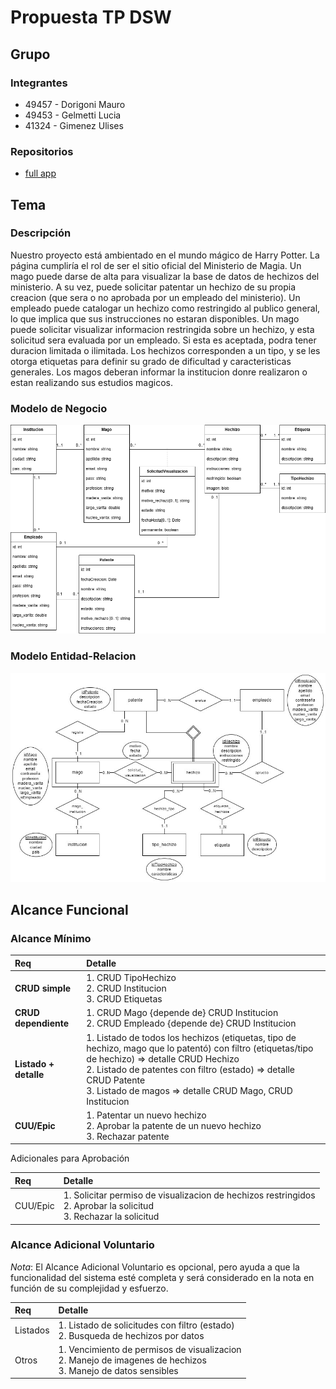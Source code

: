 # Propuesta TP DSW

## Grupo

### Integrantes

- 49457 - Dorigoni Mauro
- 49453 - Gelmetti Lucia
- 41324 - Gimenez Ulises

### Repositorios

- [full app](https://github.com/Mauro-Dorigoni/DesarrolloSoftware-2024/tree/af91a16a6a4e9c87ab9a845ee4f4773c048d2055/TPI)

## Tema

### Descripción

Nuestro proyecto está ambientado en el mundo mágico de Harry Potter. La página cumpliría el rol de ser el sitio oficial del Ministerio de Magia. Un mago puede darse de alta para visualizar la base de datos de hechizos del ministerio. A su vez, puede solicitar patentar un hechizo de su propia creacion (que sera o no aprobada por un empleado del ministerio).
Un empleado puede catalogar un hechizo como restringido al publico general, lo que implica que sus instrucciones no estaran disponibles.
Un mago puede solicitar visualizar informacion restringida sobre un hechizo, y esta solicitud sera evaluada por un empleado. Si esta es aceptada, podra tener duracion limitada o ilimitada.
Los hechizos corresponden a un tipo, y se les otorga etiquetas para definir su grado de dificultad y
caracteristicas generales.
Los magos deberan informar la institucion donre realizaron o estan realizando sus estudios magicos.

### Modelo de Negocio

![](./assets/media/ModeloDominioDSW.drawio.png)

### Modelo Entidad-Relacion

![](https://github.com/Mauro-Dorigoni/DesarrolloSoftware-2024/blob/main/assets/media/DER_TP_IntegradorDS_HP.jpeg)

## Alcance Funcional

### Alcance Mínimo

| Req      | Detalle                                                      |
| :------- | :----------------------------------------------------------- |
| **CRUD simple**          | 1. CRUD TipoHechizo <br> 2. CRUD Institucion <br> 3. CRUD Etiquetas |
| **CRUD dependiente**     | 1. CRUD Mago {depende de} CRUD Institucion <br> 2. CRUD Empleado {depende de} CRUD Institucion |
| **Listado + detalle**    | 1. Listado de todos los hechizos (etiquetas, tipo de hechizo, mago que lo patentó) con filtro (etiquetas/tipo de hechizo) => detalle CRUD Hechizo <br> 2. Listado de patentes con filtro (estado) => detalle CRUD Patente <br> 3. Listado de magos => detalle CRUD Mago, CRUD Institucion |
| **CUU/Epic**             | 1. Patentar un nuevo hechizo <br> 2. Aprobar la patente de un nuevo hechizo <br> 3. Rechazar patente |


Adicionales para Aprobación

| Req      | Detalle                                                      |
| :------- | :----------------------------------------------------------- |
| CUU/Epic | 1. Solicitar permiso de visualizacion de hechizos restringidos <br> 2. Aprobar la solicitud <br> 3. Rechazar la solicitud |

### Alcance Adicional Voluntario

_Nota_: El Alcance Adicional Voluntario es opcional, pero ayuda a que la funcionalidad del sistema esté completa y será considerado en la nota en función de su complejidad y esfuerzo.

| Req      | Detalle                                                                        |
| :------- | :----------------------------------------------------------------------------- |
| Listados | 1. Listado de solicitudes con filtro (estado) <br> 2. Busqueda de hechizos por datos |
| Otros    | 1. Vencimiento de permisos de visualizacion <br> 2. Manejo de imagenes de hechizos <br> 3. Manejo de datos sensibles |
